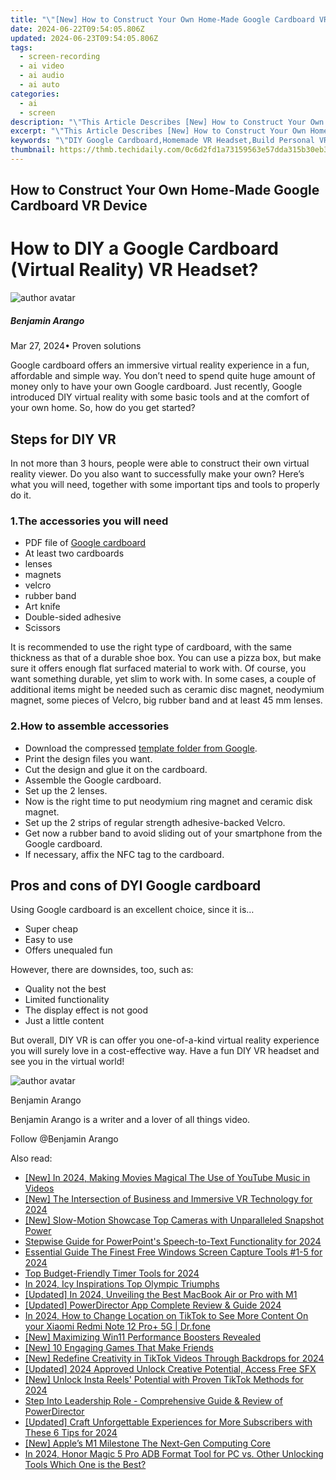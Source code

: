 ```yaml
---
title: "\"[New] How to Construct Your Own Home-Made Google Cardboard VR Device for 2024\""
date: 2024-06-22T09:54:05.806Z
updated: 2024-06-23T09:54:05.806Z
tags: 
  - screen-recording
  - ai video
  - ai audio
  - ai auto
categories: 
  - ai
  - screen
description: "\"This Article Describes [New] How to Construct Your Own Home-Made Google Cardboard VR Device for 2024\""
excerpt: "\"This Article Describes [New] How to Construct Your Own Home-Made Google Cardboard VR Device for 2024\""
keywords: "\"DIY Google Cardboard,Homemade VR Headset,Build Personal VR,Make Cardboard Viewers,Crafting Google VR,Self-Made VR Device,Constructing VR Glasses\""
thumbnail: https://thmb.techidaily.com/0c6d2fd1a73159563e57dda315b30eb330741092cc6760e2a82edb3563c1b5c8.jpg
---
```


## How to Construct Your Own Home-Made Google Cardboard VR Device

# How to DIY a Google Cardboard (Virtual Reality) VR Headset?

![author avatar](https://images.wondershare.com/filmora/article-images/benjamin-arango-author.jpg)

##### Benjamin Arango

 Mar 27, 2024• Proven solutions

 Google cardboard offers an immersive virtual reality experience in a fun, affordable and simple way. You don’t need to spend quite huge amount of money only to have your own Google cardboard. Just recently, Google introduced DIY virtual reality with some basic tools and at the comfort of your own home. So, how do you get started?

## Steps for DIY VR

 In not more than 3 hours, people were able to construct their own virtual reality viewer. Do you also want to successfully make your own? Here’s what you will need, together with some important tips and tools to properly do it.

### 1.The accessories you will need

* PDF file of [Google cardboard](https://vr.google.com/intl/en%5Fus/cardboard/get-cardboard/)
* At least two cardboards
* lenses
* magnets
* velcro
* rubber band
* Art knife
* Double-sided adhesive
* Scissors

 It is recommended to use the right type of cardboard, with the same thickness as that of a durable shoe box. You can use a pizza box, but make sure it offers enough flat surfaced material to work with. Of course, you want something durable, yet slim to work with. In some cases, a couple of additional items might be needed such as ceramic disc magnet, neodymium magnet, some pieces of Velcro, big rubber band and at least 45 mm lenses.

### 2.How to assemble accessories

* Download the compressed [template folder from Google](https://vr.google.com/intl/en%5Fus/cardboard/get-cardboard/).
* Print the design files you want.
* Cut the design and glue it on the cardboard.
* Assemble the Google cardboard.
* Set up the 2 lenses.
* Now is the right time to put neodymium ring magnet and ceramic disk magnet.
* Set up the 2 strips of regular strength adhesive-backed Velcro.
* Get now a rubber band to avoid sliding out of your smartphone from the Google cardboard.
* If necessary, affix the NFC tag to the cardboard.

## Pros and cons of DYI Google cardboard

 Using Google cardboard is an excellent choice, since it is…

* Super cheap
* Easy to use
* Offers unequaled fun

 However, there are downsides, too, such as:

* Quality not the best
* Limited functionality
* The display effect is not good
* Just a little content

 But overall, DIY VR is can offer you one-of-a-kind virtual reality experience you will surely love in a cost-effective way. Have a fun DIY VR headset and see you in the virtual world!

![author avatar](https://images.wondershare.com/filmora/article-images/benjamin-arango-author.jpg)

Benjamin Arango

Benjamin Arango is a writer and a lover of all things video.

Follow @Benjamin Arango


<ins class="adsbygoogle"
     style="display:block"
     data-ad-format="autorelaxed"
     data-ad-client="ca-pub-7571918770474297"
     data-ad-slot="1223367746"></ins>



<ins class="adsbygoogle"
     style="display:block"
     data-ad-client="ca-pub-7571918770474297"
     data-ad-slot="8358498916"
     data-ad-format="auto"
     data-full-width-responsive="true"></ins>


<span class="atpl-alsoreadstyle">Also read:</span>
<div><ul>
<li><a href="https://fox-info.techidaily.com/new-in-2024-making-movies-magical-the-use-of-youtube-music-in-videos/"><u>[New] In 2024, Making Movies Magical  The Use of YouTube Music in Videos</u></a></li>
<li><a href="https://fox-info.techidaily.com/new-the-intersection-of-business-and-immersive-vr-technology-for-2024/"><u>[New] The Intersection of Business and Immersive VR Technology for 2024</u></a></li>
<li><a href="https://fox-info.techidaily.com/new-slow-motion-showcase-top-cameras-with-unparalleled-snapshot-power/"><u>[New] Slow-Motion Showcase  Top Cameras with Unparalleled Snapshot Power</u></a></li>
<li><a href="https://fox-info.techidaily.com/stepwise-guide-for-powerpoints-speech-to-text-functionality-for-2024/"><u>Stepwise Guide for PowerPoint's Speech-to-Text Functionality for 2024</u></a></li>
<li><a href="https://fox-info.techidaily.com/essential-guide-the-finest-free-windows-screen-capture-tools-1-5-for-2024/"><u>Essential Guide  The Finest Free Windows Screen Capture Tools #1-5 for 2024</u></a></li>
<li><a href="https://fox-info.techidaily.com/top-budget-friendly-timer-tools-for-2024/"><u>Top Budget-Friendly Timer Tools for 2024</u></a></li>
<li><a href="https://fox-info.techidaily.com/in-2024-icy-inspirations-top-olympic-triumphs/"><u>In 2024, Icy Inspirations  Top Olympic Triumphs</u></a></li>
<li><a href="https://fox-info.techidaily.com/updated-in-2024-unveiling-the-best-macbook-air-or-pro-with-m1/"><u>[Updated] In 2024, Unveiling the Best MacBook Air or Pro with M1</u></a></li>
<li><a href="https://fox-info.techidaily.com/updated-powerdirector-app-complete-review-and-guide-2024/"><u>[Updated] PowerDirector App Complete Review & Guide 2024</u></a></li>
<li><a href="https://review-topics.techidaily.com/in-2024-how-to-change-location-on-tiktok-to-see-more-content-on-your-xiaomi-redmi-note-12-proplus-5g-drfone-by-drfone-virtual-android/"><u>In 2024, How to Change Location on TikTok to See More Content On your Xiaomi Redmi Note 12 Pro+ 5G | Dr.fone</u></a></li>
<li><a href="https://extra-guidance.techidaily.com/new-maximizing-win11-performance-boosters-revealed/"><u>[New] Maximizing Win11  Performance Boosters Revealed</u></a></li>
<li><a href="https://extra-tips.techidaily.com/new-10-engaging-games-that-make-friends/"><u>[New] 10 Engaging Games That Make Friends</u></a></li>
<li><a href="https://tiktok-video-files.techidaily.com/new-redefine-creativity-in-tiktok-videos-through-backdrops-for-2024/"><u>[New] Redefine Creativity in TikTok Videos Through Backdrops for 2024</u></a></li>
<li><a href="https://youtube-data.techidaily.com/ed-2024-approved-unlock-creative-potential-access-free-sfx/"><u>[Updated] 2024 Approved  Unlock Creative Potential, Access Free SFX</u></a></li>
<li><a href="https://instagram-video-recordings.techidaily.com/new-unlock-insta-reels-potential-with-proven-tiktok-methods-for-2024/"><u>[New] Unlock Insta Reels' Potential with Proven TikTok Methods for 2024</u></a></li>
<li><a href="https://extra-tips.techidaily.com/step-into-leadership-role-comprehensive-guide-and-review-of-powerdirector/"><u>Step Into Leadership Role - Comprehensive Guide & Review of PowerDirector</u></a></li>
<li><a href="https://youtube-web.techidaily.com/ed-craft-unforgettable-experiences-for-more-subscribers-with-these-6-tips-for-2024/"><u>[Updated] Craft Unforgettable Experiences for More Subscribers with These 6 Tips for 2024</u></a></li>
<li><a href="https://extra-tips.techidaily.com/new-apples-m1-milestone-the-next-gen-computing-core/"><u>[New] Apple’s M1 Milestone  The Next-Gen Computing Core</u></a></li>
<li><a href="https://bypass-frp.techidaily.com/in-2024-honor-magic-5-pro-adb-format-tool-for-pc-vs-other-unlocking-tools-which-one-is-the-best-by-drfone-android/"><u>In 2024, Honor Magic 5 Pro ADB Format Tool for PC vs. Other Unlocking Tools Which One is the Best?</u></a></li>
</ul></div>
